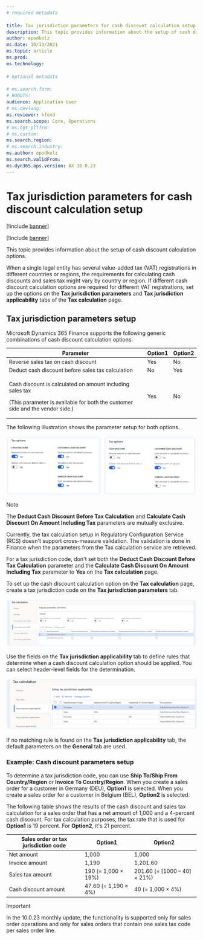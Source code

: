 ```yaml
---
# required metadata

title: Tax jurisdiction parameters for cash discount calculation setup
description: This topic provides information about the setup of cash discount calculation options.
author: epodkolz
ms.date: 10/13/2021
ms.topic: article
ms.prod: 
ms.technology: 

# optional metadata

# ms.search.form: 
# ROBOTS: 
audience: Application User
# ms.devlang: 
ms.reviewer: kfend
ms.search.scope: Core, Operations
# ms.tgt_pltfrm: 
# ms.custom: 
ms.search.region:
# ms.search.industry: 
ms.author: epodkolz
ms.search.validFrom:
ms.dyn365.ops.version: AX 10.0.23
---
```


# Tax jurisdiction parameters for cash discount calculation setup

[!include [banner](../includes/banner.md)]

[!include [banner](../includes/preview-banner.md)]

This topic provides information about the setup of cash discount calculation options.

When a single legal entity has several value-added tax (VAT) registrations in different countries or regions, the requirements for calculating cash discounts and sales tax might vary by country or region. If different cash discount calculation options are required for different VAT registrations, set up the options on the **Tax jurisdiction parameters** and **Tax jurisdiction applicability** tabs of the **Tax calculation** page.

## Tax jurisdiction parameters setup

Microsoft Dynamics 365 Finance supports the following generic combinations of cash discount calculation options.

| Parameter | Option1 | Option2 |
|---|---|---|
| Reverse sales tax on cash discount | Yes | No |
| Deduct cash discount before sales tax calculation | No | Yes |
| <p>Cash discount is calculated on amount including sales tax</p><p>(This parameter is available for both the customer side and the vendor side.)</p> | Yes | No |

The following illustration shows the parameter setup for both options.

![Cash discount options on the Tax jurisdiction parameters tab of the Tax calculation page.](media/TaxJurisdictionCashDisc_01.png)

> [!NOTE]
> The **Deduct Cash Discount Before Tax Calculation** and **Calculate Cash Discount On Amount Including Tax** parameters are mutually exclusive.
>
> Currently, the tax calculation setup in Regulatory Configuration Service (RCS) doesn't support cross-measure validation. The validation is done in Finance when the parameters from the Tax calculation service are retrieved.
> 
> For a tax jurisdiction code, don't set both the **Deduct Cash Discount Before Tax Calculation** parameter and the **Calculate Cash Discount On Amount Including Tax** parameter to **Yes** on the **Tax calculation** page.

To set up the cash discount calculation option on the **Tax calculation** page, create a tax jurisdiction code on the **Tax jurisdiction parameters** tab.

![Tax jurisdiction parameters tab on the Tax calculation page.](media/TaxJurisdictionCashDisc_02.png)

Use the fields on the **Tax jurisdiction applicability** tab to define rules that determine when a cash discount calculation option should be applied. You can select header-level fields for the determination.

![Tax jurisdiction applicability tab on the Tax calculation page.](media/TaxJurisdictionCashDisc_03.png)

If no matching rule is found on the **Tax jurisdiction applicability** tab, the default parameters on the **General** tab are used.

### Example: Cash discount parameters setup

To determine a tax jurisdiction code, you can use **Ship To/Ship From Country/Region** or **Invoice To Country/Region**. When you create a sales order for a customer in Germany (DEU), **Option1** is selected. When you create a sales order for a customer in Belgium (BEL), **Option2** is selected.

The following table shows the results of the cash discount and sales tax calculation for a sales order that has a net amount of 1,000 and a 4-percent cash discount. For tax calculation purposes, the tax rate that is used for **Option1** is 19 percent. For **Option2**, it's 21 percent.

| Sales order or tax jurisdiction code | Option1 | Option2 |
|---|---|---|
| Net amount | 1,000 | 1,000 |
| Invoice amount | 1,190 | 1,201.60 |
| Sales tax amount | 190 (= 1,000 × 19%) | 201.60 (= \[1000 – 40\] × 21%) |
| Cash discount amount | 47.60 (= 1,190 × 4%) | 40 (= 1,000 × 4%) |

> [!IMPORTANT]
> In the 10.0.23 monthly update, the functionality is supported only for sales order operations and only for sales orders that contain one sales tax code per sales order line.
